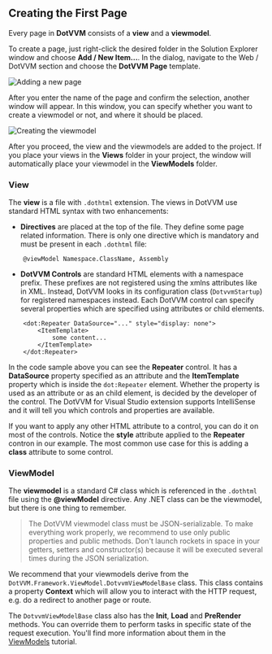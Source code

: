 ## Creating the First Page

Every page in **DotVVM** consists of a **view** and a **viewmodel**. 

To create a page, just right-click the desired folder in the Solution Explorer window and choose **Add / New Item...**.
In the dialog, navigate to the Web / DotVVM section and choose the **DotVVM Page** template.

<img src="{imageDir}basics-first-page-img1.png" alt="Adding a new page" />

After you enter the name of the page and confirm the selection, another window will appear. In this window, you can specify whether you want 
to create a viewmodel or not, and where it should be placed.

<img src="{imageDir}basics-first-page-img2.png" alt="Creating the viewmodel" />

After you proceed, the view and the viewmodels are added to the project. If you place your views in the **Views** folder in your project,
the window will automatically place your viewmodel in the **ViewModels** folder.


### View

The **view** is a file with `.dothtml` extension. The views in DotVVM use standard HTML syntax with two enhancements:

* **Directives** are placed at the top of the file. They define some page related information.
There is only one directive which is mandatory and must be present in each `.dothtml` file:

```DOTHTML    
    @viewModel Namespace.ClassName, Assembly
```

* **DotVVM Controls** are standard HTML elements with a namespace prefix. These prefixes are not registered using 
the xmlns attributes like in XML. Instead, DotVVM looks in its configuration class (`DotvvmStartup`) for registered namespaces instead.
Each DotVVM control can specify several properties which are specified using attributes or child elements.

```DOTHTML
    <dot:Repeater DataSource="..." style="display: none">
        <ItemTemplate>
            some content...
        </ItemTemplate>
    </dot:Repeater>
```

In the code sample above you can see the **Repeater** control. It has a **DataSource** property specified as an attribute
and the **ItemTemplate** property which is inside the `dot:Repeater` element. Whether the property is used as an
attribute or as an child element, is decided by the developer of the control. The DotVVM for Visual Studio extension supports IntelliSense
and it will tell you which controls and properties are available.

If you want to apply any other HTML attribute to a control, you can do it on most of the controls. Notice the **style** attribute applied to the 
**Repeater** contron in our example. The most common use case for this is adding a **class** attribute to some control.



### ViewModel

The **viewmodel** is a standard C# class which is referenced in the `.dothtml` file using the **@viewModel** directive. Any .NET class can 
be the viewmodel, but there is one thing to remember.

> The DotVVM viewmodel class must be JSON-serializable. To make everything work properly, we recommend to use only public properties and public methods.
Don't launch rockets in space in your getters, setters and constructor(s) because it will be executed several times during the JSON serialization.

We recommend that your viewmodels derive from the `DotVVM.Framework.ViewModel.DotvvmViewModelBase` class. This class contains a property **Context** 
which will allow you to interact with the HTTP request, e.g. do a redirect to another page or route.

The `DotvvmViewModelBase` class also has the **Init**, **Load** and **PreRender** methods. You can override them to perform tasks in specific state of
the request execution. You'll find more information about them in the [ViewModels](/docs/tutorials/basics-viewmodels) tutorial.

